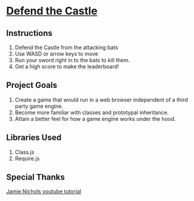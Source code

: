 # [Defend the Castle](https://mccordgh.github.io/project_NSS_game/)

## Instructions
1. Defend the Castle from the attacking bats
2. Use WASD or arrow keys to move
3. Run your sword right in to the bats to kill them.
4. Get a high score to make the leaderboard!


## Project Goals
1. Create a game that would run in a web browser independent of a third party game engine.
2. Become more familiar with classes and prototypal inheritance.
3. Attain a better feel for how a game engine works under the hood.

## Libraries Used
1. Class.js
2. Require.js

## Special Thanks
[Jamie Nichols youtube tutorial](https://www.youtube.com/watch?v=w86CZ79IHj8)